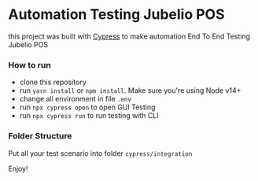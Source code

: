 # Automation Testing Jubelio POS

this project was built with [Cypress](https://cypress.io) to make automation End To End Testing Jubelio POS

### How to run

- clone this repository
- run `yarn install` or `npm install`. Make sure you're using Node v14+
- change all environment in file `.env`
- run `npx cypress open` to open GUI Testing
- run `npx cypress run` to run testing with CLI

### Folder Structure

Put all your test scenario into folder `cypress/integration`

Enjoy!
